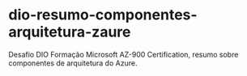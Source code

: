 # dio-resumo-componentes-arquitetura-zaure
Desafio DIO Formação Microsoft AZ-900 Certification, resumo sobre componentes de arquitetura do Azure.
